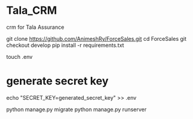# Tala_CRM
crm for Tala Assurance

git clone https://github.com/AnimeshRy/ForceSales.git
cd ForceSales
git checkout develop
pip install -r requirements.txt

touch .env
# generate secret key
echo "SECRET_KEY=generated_secret_key" >> .env

python manage.py migrate 
python manage.py runserver
